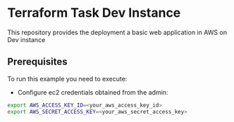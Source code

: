 # Terraform Task Dev Instance

This repository provides the deployment a basic web application in AWS on Dev instance

## Prerequisites

To run this example you need to execute:

- Configure ec2 credentials obtained from the admin:
```bash
export AWS_ACCESS_KEY_ID=<your_aws_access_key_id>
export AWS_SECRET_ACCESS_KEY=<your_aws_secret_access_key>
```

